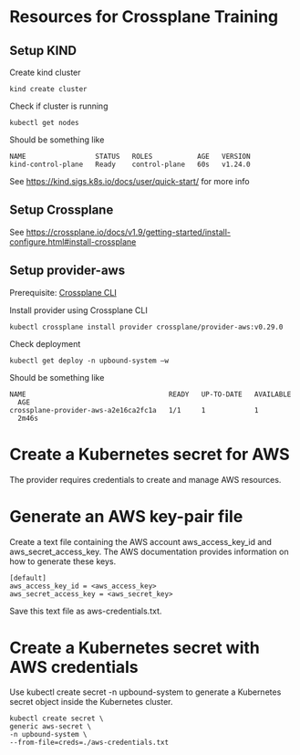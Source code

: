 # Resources for Crossplane Training

## Setup KIND

Create kind cluster

    kind create cluster

Check if cluster is running

    kubectl get nodes

Should be something like

```
NAME                 STATUS   ROLES           AGE   VERSION
kind-control-plane   Ready    control-plane   60s   v1.24.0
```

See https://kind.sigs.k8s.io/docs/user/quick-start/ for more info

## Setup Crossplane

See https://crossplane.io/docs/v1.9/getting-started/install-configure.html#install-crossplane

## Setup provider-aws

Prerequisite: [Crossplane CLI](https://crossplane.io/docs/v1.9/getting-started/install-configure.html#install-crossplane-cli)

Install provider using Crossplane CLI

    kubectl crossplane install provider crossplane/provider-aws:v0.29.0

Check deployment

    kubectl get deploy -n upbound-system –w


Should be something like
```
NAME                                   READY   UP-TO-DATE   AVAILABLE   AGE
crossplane-provider-aws-a2e16ca2fc1a   1/1     1            1           2m46s
```

# Create a Kubernetes secret for AWS
The provider requires credentials to create and manage AWS resources.

# Generate an AWS key-pair file
Create a text file containing the AWS account aws_access_key_id and aws_secret_access_key. The AWS documentation provides information on how to generate these keys.
```
[default]
aws_access_key_id = <aws_access_key>
aws_secret_access_key = <aws_secret_key>
```
Save this text file as aws-credentials.txt.

# Create a Kubernetes secret with AWS credentials
Use kubectl create secret -n upbound-system to generate a Kubernetes secret object inside the Kubernetes cluster.

```
kubectl create secret \
generic aws-secret \
-n upbound-system \
--from-file=creds=./aws-credentials.txt
```

